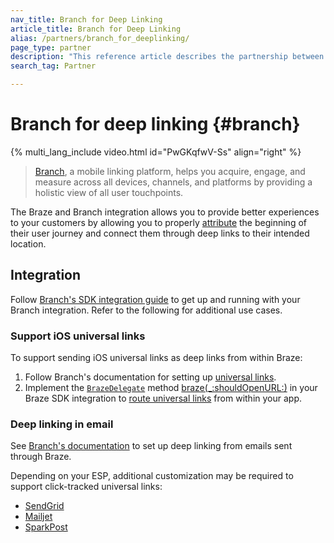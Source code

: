 ```yaml
---
nav_title: Branch for Deep Linking
article_title: Branch for Deep Linking
alias: /partners/branch_for_deeplinking/
page_type: partner
description: "This reference article describes the partnership between Braze and Branch and how to use it to support your deep linking practices."
search_tag: Partner

---
```


# Branch for deep linking {#branch}

{% multi_lang_include video.html id="PwGKqfwV-Ss" align="right" %}

> [Branch][1], a mobile linking platform, helps you acquire, engage, and measure across all devices, channels, and platforms by providing a holistic view of all user touchpoints.

The Braze and Branch integration allows you to provide better experiences to your customers by allowing you to properly [attribute]({{site.baseurl}}/partners/advertising_technologies/attribution/branch_for_attribution/) the beginning of their user journey and connect them through deep links to their intended location.

## Integration

Follow [Branch's SDK integration guide](https://help.branch.io/developers-hub/docs/native-sdks-overview) to get up and running with your Branch integration. Refer to the following for additional use cases.

### Support iOS universal links

To support sending iOS universal links as deep links from within Braze:

1. Follow Branch's documentation for setting up [universal links][3].
2. Implement the [`BrazeDelegate`][4] method [braze(_:shouldOpenURL:)][5] in your Braze SDK integration to [route universal links][6] from within your app.

### Deep linking in email

See [Branch's documentation](https://docs.branch.io/pages/integrations/braze/) to set up deep linking from emails sent through Braze.

Depending on your ESP, additional customization may be required to support click-tracked universal links:

- [SendGrid][7]
- [Mailjet][8]
- [SparkPost][9]

[1]: https://branch.io/
[2]: {{site.baseurl}}/partners/branch_for_attribution/
[3]: https://docs.branch.io/pages/deep-linking/universal-links/#search
[4]: https://braze-inc.github.io/braze-swift-sdk/documentation/brazekit/brazedelegate
[5]: https://braze-inc.github.io/braze-swift-sdk/documentation/brazekit/brazedelegate/braze(_:shouldopenurl:)-6xxc5
[6]: {{site.baseurl}}/developer_guide/platform_integration_guides/swift/advanced_use_cases/linking/#linking-handling-customization
[7]: https://help.branch.io/using-branch/page/braze-sendgrid
[8]: https://help.branch.io/using-branch/page/braze-mailjet
[9]: https://help.branch.io/using-branch/page/braze-sparkpost
